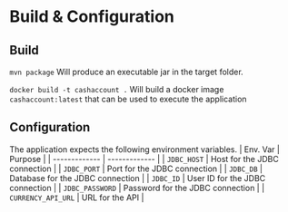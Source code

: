 # Build & Configuration

## Build
`mvn package` Will produce an executable jar in the target folder. 

`docker build -t cashaccount .` Will build a docker image `cashaccount:latest` that can be used to execute the application

## Configuration
The application expects the following environment variables.
| Env. Var  | Purpose |
| ------------- | ------------- |
| `JDBC_HOST`  | Host for the JDBC connection  |
| `JDBC_PORT`  | Port for the JDBC connection  |
| `JDBC_DB`  | Database for the JDBC connection  |
| `JDBC_ID`  | User ID for the JDBC connection  |
| `JDBC_PASSWORD`  | Password for the JDBC connection |
| `CURRENCY_API_URL`  | URL for the API |
